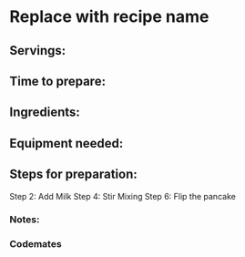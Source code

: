 # Replace with recipe name

## Servings: 

## Time to prepare: 

## Ingredients:


## Equipment needed:


## Steps for preparation:
Step 2: Add Milk 
Step 4: Stir Mixing 
Step 6: Flip the pancake 


### Notes:



### Codemates #
